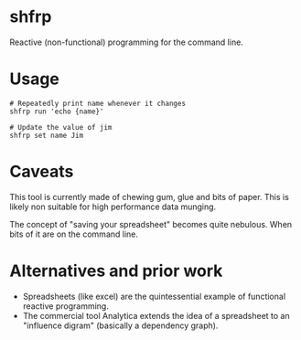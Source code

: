 # shfrp

Reactive (non-functional) programming for the command line.

# Usage

```
# Repeatedly print name whenever it changes
shfrp run 'echo {name}'

# Update the value of jim
shfrp set name Jim
```

# Caveats

This tool is currently made of chewing gum, glue and bits of paper. This is likely non suitable for high performance data munging.

The concept of "saving your spreadsheet" becomes quite nebulous. When bits of it are on the command line.

# Alternatives and prior work

* Spreadsheets (like excel) are the quintessential example of functional reactive programming.
* The commercial tool Analytica extends the idea of a spreadsheet to an "influence digram" (basically a dependency graph).
